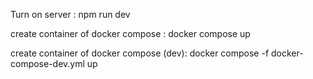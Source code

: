 Turn on server : npm run dev

create container of docker compose : docker compose up <!-- there's one problem with node --watch for hot reload, if you want hot reload, instal nodemon and set up it -->

create container of docker compose (dev): docker compose -f docker-compose-dev.yml up <!-- there's one problem with node --watch for hot reload, if you want hot reload, instal nodemon and set up it -->
